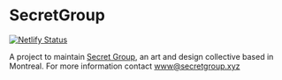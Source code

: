 # SecretGroup

[![Netlify Status](https://api.netlify.com/api/v1/badges/639b04c4-d0b0-4a44-833f-0898ce6b80bf/deploy-status)](https://app.netlify.com/sites/secretgroup/deploys)

A project to maintain [Secret Group](http://secretgroup.xyz), an art and design collective based in Montreal. For more information contact www@secretgroup.xyz

